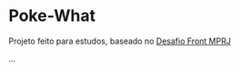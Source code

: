 # Poke-What

Projeto feito para estudos, baseado no [Desafio Front MPRJ](https://github.com/MinisterioPublicoRJ/desafio-front)

...

